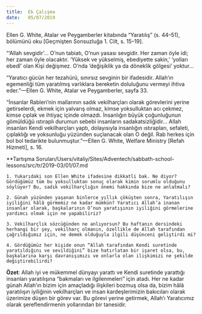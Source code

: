 ```yaml
---
title:  Ek Çalışma
date:   05/07/2019
---
```


Ellen G. White, Atalar ve Peygamberler kitabında “Yaratılış” (s. 44–51), bölümünü oku [Geçmişten Sonsuzluğa 1. Cilt, s. 15–19].  

“‘Allah sevgidir’... O’nun tabiatı, O’nun yasası sevgidir. Her zaman öyle idi; her zaman öyle olacaktır. ‘Yüksek ve yükselmiş, ebediyette sakin,’ ‘yolları ebedî’ olan Kişi değişmez. O’nda ‘değişiklik ya da döneklik gölgesi’ yoktur... 

“Yaratıcı gücün her tezahürü, sınırsız sevginin bir ifadesidir. Allah’ın egemenliği tüm yaratılmış varlıklara bereketin doluluğunu vermeyi ihtiva eder.”—Ellen G. White, Atalar ve Peygamberler, sayfa 33.

“İnsanlar Rableri’nin mallarının sadık vekilharçları olarak görevlerini yerine getirselerdi, ekmek için yalvarış olmaz, kimse yoksulluktan acı çekmez, kimse çıplak ve ihtiyaç içinde olmazdı. İnsanlığın büyük çoğunluğunun gömüldüğü ıstıraplı durumun sebebi insanların sadakatsizliğidir... Allah insanları Kendi vekilharçları yaptı, dolayısıyla insanlığın ıstırapları, sefaleti, çıplaklığı ve yoksunluğu yüzünden suçlanacak olan O değil. Rab herkes için bol bol tedarikte bulunmuştur.”—Ellen G. White, Welfare Ministry [Refah Hizmeti], s. 16.

**Tartışma Soruları/Users/vitaliy/Sites/Adventech/sabbath-school-lessons/src/tr/2019-03/01/07.md

`1. Yukarıdaki son Ellen White ifadesine dikkatli bak. Ne diyor? Gördüğümüz tüm bu yoksulluktan sonuç olarak kimin sorumlu olduğunu söylüyor? Bu, sadık vekilharçlığın önemi hakkında bize ne anlatmalı?`

`2. Günah yüzünden yaşanan binlerce yıllık çöküşten sonra, Yaratılışın iyiliğini hâlâ görmemiz ne kadar mümkün? Yaratıcı Allah’a inanan insanlar olarak, başkalarının O’nun yaratışının iyiliğini görmelerine yardımcı olmak için ne yapabiliriz?` 

`3. Vekilharçlık sözcüğünden ne anlıyorsun? Bu haftanın dersindeki herhangi bir şey, vekilharç olmanın, özellikle de Allah tarafından çağrıldığımız için, ne demek olduğuyla ilgili düşünceni geliştirdi mi?`

`4. Gördüğümüz her kişide onun “Allah tarafından Kendi suretinde yaratıldığını ve sevildiğini” bize hatırlatan bir işaret olsa, bu, başkalarına karşı davranışımızı ve onlarla olan ilişkimizi ne şekilde değiştirebilirdi?` 

**Özet**: Allah iyi ve mükemmel dünyayı yarattı ve Kendi suretinde yarattığı insanları yaratılışına “bakmaları ve ilgilenmeleri” için atadı. Her ne kadar günah Allah’ın bizim için amaçladığı ilişkileri bozmuş olsa da, bizim hâlâ yaratılışın iyiliğinin vekilharçları ve insan kardeşlerimizin bakıcıları olarak üzerimize düşen bir görev var. Bu görevi yerine getirmek, Allah’ı Yaratıcımız olarak şereflendirmenin yollarından bir tanesidir.
